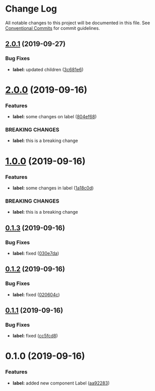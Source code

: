 # Change Log

All notable changes to this project will be documented in this file.
See [Conventional Commits](https://conventionalcommits.org) for commit guidelines.

## [2.0.1](https://github.com/galdeguer/lerna-conventional-commits/compare/@lerna-geniuz/label@2.0.0...@lerna-geniuz/label@2.0.1) (2019-09-27)


### Bug Fixes

* **label:** updated children ([3c681e6](https://github.com/galdeguer/lerna-conventional-commits/commit/3c681e6))





# [2.0.0](https://github.com/galdeguer/lerna-conventional-commits/compare/@lerna-geniuz/label@1.0.0...@lerna-geniuz/label@2.0.0) (2019-09-16)


### Features

* **label:** some changes on label ([804ef68](https://github.com/galdeguer/lerna-conventional-commits/commit/804ef68))


### BREAKING CHANGES

* **label:** this is a breaking change





# [1.0.0](https://github.com/galdeguer/lerna-conventional-commits/compare/@lerna-geniuz/label@0.1.3...@lerna-geniuz/label@1.0.0) (2019-09-16)


### Features

* **label:** some changes in label ([1a18c0d](https://github.com/galdeguer/lerna-conventional-commits/commit/1a18c0d))


### BREAKING CHANGES

* **label:** this is a breaking change





## [0.1.3](https://github.com/galdeguer/lerna-conventional-commits/compare/@lerna-geniuz/label@0.1.2...@lerna-geniuz/label@0.1.3) (2019-09-16)


### Bug Fixes

* **label:** fixed ([030e7da](https://github.com/galdeguer/lerna-conventional-commits/commit/030e7da))





## [0.1.2](https://github.com/galdeguer/lerna-conventional-commits/compare/@lerna-geniuz/label@0.1.1...@lerna-geniuz/label@0.1.2) (2019-09-16)


### Bug Fixes

* **label:** fixed ([020604c](https://github.com/galdeguer/lerna-conventional-commits/commit/020604c))





## [0.1.1](https://github.com/galdeguer/lerna-conventional-commits/compare/@lerna-geniuz/label@0.1.0...@lerna-geniuz/label@0.1.1) (2019-09-16)


### Bug Fixes

* **label:** fixed ([cc5fcd8](https://github.com/galdeguer/lerna-conventional-commits/commit/cc5fcd8))





# 0.1.0 (2019-09-16)


### Features

* **label:** added new component Label ([aa92283](https://github.com/galdeguer/lerna-conventional-commits/commit/aa92283))
